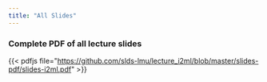 ```yaml
---
title: "All Slides"
---
```


<!--more-->

### Complete PDF of all lecture slides

{{< pdfjs file="https://github.com/slds-lmu/lecture_i2ml/blob/master/slides-pdf/slides-i2ml.pdf" >}}